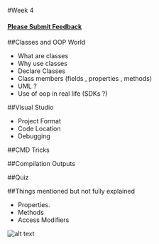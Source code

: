 #Week 4

#### [Please Submit Feedback][2]


##Classes and OOP World
- What are classes
- Why use classes
- Declare Classes
- Class members (fields , properties , methods)
- UML ?
- Use of oop in real life (SDKs ?)

##Visual Studio
- Project Format
- Code Location
- Debugging

##CMD Tricks

##Compilation Outputs

##Quiz


##Things mentioned but not fully explained
- Properties.
- Methods
- Access Modifiers

![alt text](https://raw.github.com/TheNightPhoenix/AdvancedProgramming/master/week5/map.png "Class Mind Map")

[2]:https://docs.google.com/forms/d/1nX7W8L1JD-mx3xwW8RSsednLUx5hTSjZvMMVmXmguJk/viewform
